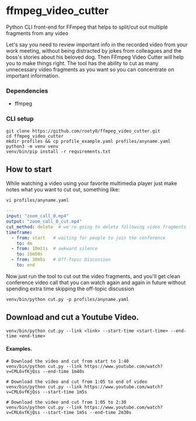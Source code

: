 # ffmpeg_video_cutter
Python CLI front-end for FFmpeg that helps to split/cut out multiple fragments from any video

Let's say you need to review important info in the recorded video from your work meeting, without being distracted by
jokes from colleagues and the boss's stories about his beloved dog. Then FFmpeg Video Cutter will help you to make
things right. The tool has the ability to cut as many unnecessary video fragments as you want so you can concentrate
on important information.

### Dependencies
- ffmpeg

### CLI setup
```shell script
git clone https://github.com/rooty0/ffmpeg_video_cutter.git
cd ffmpeg_video_cutter
mkdir profiles && cp profile_example.yaml profiles/anyname.yaml
python3 -m venv venv
venv/bin/pip install -r requirements.txt
```

## How to start

While watching a video using your favorite multimedia player just make notes what you want to cut out, something like:
```shell script
vi profiles/anyname.yaml
```
``` yaml
---
input: "zoom_call_0.mp4"
output: "zoom_call_0_cut.mp4"
cut_method: delete  # we're going to delete following video fragments from a video call
timeframe:
  - from: start   # waiting for people to join the conference
    to: 4m
  - from: 10m11s  # awkward silence
    to: 15m50s
  - from: 30m5s   # Off-Topic Discussion
    to: end
```

Now just run the tool to cut out the video fragments, and you'll get clean conference video call that you can watch
again and again in future without spending extra time skipping the off-topic discussion

```shell script
venv/bin/python cut.py -p profiles/anyname.yaml
```

## Download and cut a Youtube Video.
```shell script
venv/bin/python cut.py --link <link> --start-time <start-time> --end-time <end-time>
```
#### Examples.
```shell script
# Download the video and cut from start to 1:40
venv/bin/python cut.py --link https://www.youtube.com/watch?v=CML6vfKjQss --end-time 1m40s
```

```shell script
# Download the vídeo and cut from 1:05 to end of video
venv/bin/python cut.py --link https://www.youtube.com/watch?v=CML6vfKjQss --start-time 1m5s
```

```shell script
# Download the video and cut from 1:05 to 2:30
venv/bin/python cut.py --link https://www.youtube.com/watch?v=CML6vfKjQss --start-time 1m5s --end-time 2m30s
```
